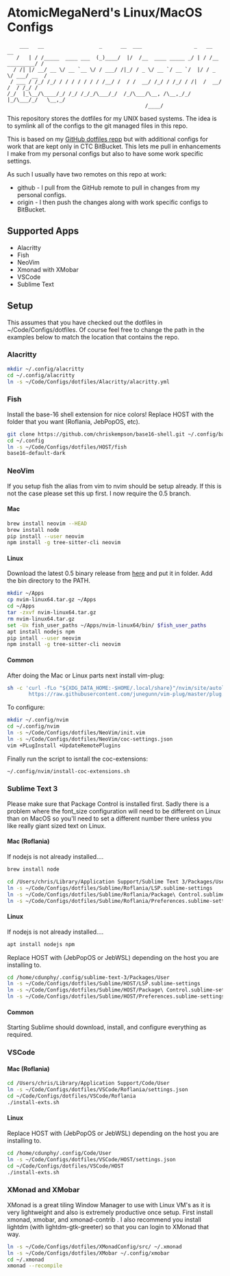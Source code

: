# AtomicMegaNerd's Linux/MacOS Configs

```
    ___   __                  _      __  ___                 _   __              __
   /   | / /_____  ____ ___  (_)____/  |/  /__  ____ _____ _/ | / /__  _________/ /
  / /| |/ __/ __ \/ __ `__ \/ / ___/ /|_/ / _ \/ __ `/ __ `/  |/ / _ \/ ___/ __  /
 / ___ / /_/ /_/ / / / / / / / /__/ /  / /  __/ /_/ / /_/ / /|  /  __/ /  / /_/ /
/_/  |_\__/\____/_/ /_/ /_/_/\___/_/  /_/\___/\__, /\__,_/_/ |_/\___/_/   \__,_/
                                             /____/
```

This repository stores the dotfiles for my UNIX based systems.  The idea is
to symlink all of the configs to the git managed files in this repo.

This is based on my [GitHub dotfiles repp](https://github.com/AtomicMegaNerd/dotfiles) but 
with additional configs for work that are kept only in CTC BitBucket.  This lets me pull in
enhancements I make from my personal configs but also to have some work specific settings.

As such I usually have two remotes on this repo at work:

- github - I pull from the GitHub remote to pull in changes from my personal configs.
- origin - I then push the changes along with work specific configs to BitBucket.

## Supported Apps

* Alacritty
* Fish
* NeoVim
* Xmonad with XMobar
* VSCode
* Sublime Text

## Setup

This assumes that you have checked out the dotfiles in ~/Code/Configs/dotfiles.
Of course feel free to change the path in the examples below to match the
location that contains the repo.

### Alacritty

```bash
mkdir ~/.config/alacritty
cd ~/.config/alacritty
ln -s ~/Code/Configs/dotfiles/Alacritty/alacritty.yml
```

### Fish

Install the base-16 shell extension for nice colors!  Replace HOST with
the folder that you want (Roflania, JebPopOS, etc).

```bash
git clone https://github.com/chriskempson/base16-shell.git ~/.config/base16-shell
cd ~/.config
ln -s ~/Code/Configs/dotfiles/HOST/fish
base16-default-dark
```

### NeoVim

If you setup fish the alias from vim to nvim should be setup already. If this
is not the case please set this up first.  I now require the 0.5 branch.

#### Mac

```bash
brew install neovim --HEAD
brew install node
pip install --user neovim
npm install -g tree-sitter-cli neovim
```

#### Linux

Download the latest 0.5 binary release from [here](https://github.com/neovim/neovim)
and put it in folder.  Add the bin directory to the PATH.

```bash
mkdir ~/Apps
cp nvim-linux64.tar.gz ~/Apps
cd ~/Apps
tar -zxvf nvim-linux64.tar.gz
rm nvim-linux64.tar.gz
set -Ux fish_user_paths ~/Apps/nvim-linux64/bin/ $fish_user_paths
apt install nodejs npm
pip intall --user neovim
npm install -g tree-sitter-cli neovim
```

#### Common

After doing the Mac or Linux parts next install vim-plug:

```bash
sh -c 'curl -fLo "${XDG_DATA_HOME:-$HOME/.local/share}"/nvim/site/autoload/plug.vim --create-dirs \
       https://raw.githubusercontent.com/junegunn/vim-plug/master/plug.vim'
```

To configure:

```bash
mkdir ~/.config/nvim
cd ~/.config/nvim
ln -s ~/Code/Configs/dotfiles/NeoVim/init.vim
ln -s ~/Code/Configs/dotfiles/NeoVim/coc-settings.json
vim +PLugInstall +UpdateRemotePlugins
```

Finally run the script to isntall the coc-extensions:

```bash
~/.config/nvim/install-coc-extensions.sh
```

### Sublime Text 3

Please make sure that Package Control is installed first.  Sadly there is
a problem where the font_size configuration will need to be different on
Linux than on MacOS so you'll need to set a different number there unless
you like really giant sized text on Linux.

#### Mac (Roflania)

If nodejs is not already installed....

```bash
brew install node
```

```bash
cd /Users/chris/Library/Application Support/Sublime Text 3/Packages/User
ln -s ~/Code/Configs/dotfiles/Sublime/Roflania/LSP.sublime-settings
ln -s ~/Code/Configs/dotfiles/Sublime/Roflania/Package\ Control.sublime-settings
ln -s ~/Code/Configs/dotfiles/Sublime/Roflania/Preferences.sublime-settings
```

#### Linux

If nodejs is not already installed....

```bash
apt install nodejs npm
```

Replace HOST with (JebPopOS or JebWSL) depending on the host you are installing
to.

```bash
cd /home/cdunphy/.config/sublime-text-3/Packages/User
ln -s ~/Code/Configs/dotfiles/Sublime/HOST/LSP.sublime-settings
ln -s ~/Code/Configs/dotfiles/Sublime/HOST/Package\ Control.sublime-settings
ln -s ~/Code/Configs/dotfiles/Sublime/HOST/Preferences.sublime-settings
```

#### Common

Starting Sublime should download, install, and configure everything as
required.

### VSCode

#### Mac (Roflania)

```bash
cd /Users/chris/Library/Application Support/Code/User
ln -s ~/Code/Configs/dotfiles/VSCode/Roflania/settings.json
cd ~/Code/Configs/dotfiles/VSCode/Roflania
./install-exts.sh
```

#### Linux

Replace HOST with (JebPopOS or JebWSL) depending on the host you are installing
to.

```bash
cd /home/cdunphy/.config/Code/User
ln -s ~/Code/Configs/dotfiles/VSCode/HOST/settings.json
cd ~/Code/Configs/dotfiles/VSCode/HOST
./install-exts.sh
```

### XMonad and XMobar

XMonad is a great tiling Window Manager to use with Linux VM's as it is very lightweight and
also is extremely productive once setup.  First install xmonad, xmobar, and xmonad-contrib
.  I also recommend you install lightdm (with lightdm-gtk-greeter) so that you can login to
XMonad that way.

```bash
ln -s ~/Code/Configs/dotfiles/XMonadConfig/src/ ~/.xmonad
ln -s ~/Code/Configs/dotfiles/XMobar ~/.config/xmobar
cd ~/.xmonad
xmonad --recompile
```
